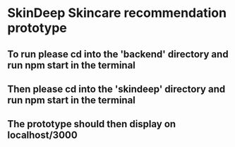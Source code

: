 # SkinDeep Skincare recommendation prototype
## To run please cd into the 'backend' directory and run npm start in the terminal
## Then please cd into the 'skindeep' directory and run npm start in the terminal
## The prototype should then display on localhost/3000